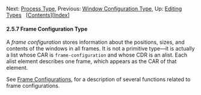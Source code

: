 

Next: [Process Type](Process-Type.html), Previous: [Window Configuration Type](Window-Configuration-Type.html), Up: [Editing Types](Editing-Types.html)   \[[Contents](index.html#SEC_Contents "Table of contents")]\[[Index](Index.html "Index")]

#### 2.5.7 Frame Configuration Type

A *frame configuration* stores information about the positions, sizes, and contents of the windows in all frames. It is not a primitive type—it is actually a list whose CAR is `frame-configuration` and whose CDR is an alist. Each alist element describes one frame, which appears as the CAR of that element.

See [Frame Configurations](Frame-Configurations.html), for a description of several functions related to frame configurations.
